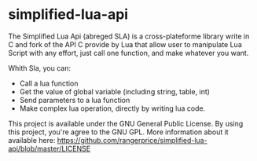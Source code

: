 # simplified-lua-api
The Simplified Lua Api (abreged SLA) is a cross-plateforme library write in C and fork of the API C provide by Lua that allow user to manipulate Lua Script with any effort, just call one function, and make whatever you want.

Whith Sla, you can: 
- Call a lua function
- Get the value of global variable (including string, table, int)
- Send parameters to a lua function
- Make complex lua operation, directly by writing lua code. 

This project is available under the GNU General Public License.
By using this project, you're agree to the GNU GPL. 
More information about it available here: https://github.com/rangerprice/simplified-lua-api/blob/master/LICENSE
